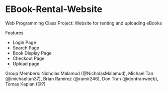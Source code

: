 # EBook-Rental-Website
Web Programming Class Project: Website for renting and uploading eBooks

Features:
- Login Page
- Search Page
- Book Display Page
- Checkout Page
- Upload page

Group Members: Nicholas Malamud (@NicholasMalamud), Michael Tan (@michaeltan37), Brian Ramirez (@ramir246), Don Tran (@dontranweeb), Tomas Kaplan (@?)

